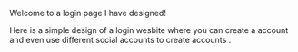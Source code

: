 Welcome to a login page I have designed!

Here is a simple design of a login wesbite where you can create a account and even use different 
social accounts to create accounts .
